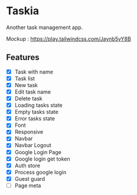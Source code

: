 # Taskia

Another task management app.

Mockup : https://play.tailwindcss.com/Jaynb5yY8B

## Features

- [x] Task with name
- [x] Task list
- [x] New task
- [x] Edit task name
- [x] Delete task
- [x] Loading tasks state
- [x] Empty tasks state
- [x] Error tasks state
- [x] Font
- [x] Responsive
- [x] Navbar
- [x] Navbar Logout
- [x] Google Login Page
- [x] Google login get token
- [x] Auth store
- [x] Process google login
- [x] Guest guard
- [ ] Page meta
